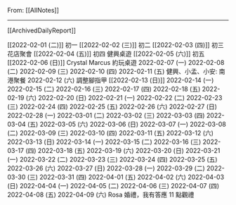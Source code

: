 From: [[AllNotes]]

---

[[ArchivedDailyReport]]


[[2022-02-01 (二)]] 初一
[[2022-02-02 (三)]] 初二
[[2022-02-03 (四)]] 初三 花店聚會
[[2022-02-04 (五)]] 初四 健興桌遊
[[2022-02-05 (六)]] 初五
[[2022-02-06 (日)]] Crystal Marcus 約玩桌遊
2022-02-07 (一) 
2022-02-08 (二)
2022-02-09 (三)
2022-02-10 (四)
2022-02-11 (五) 健興、小孟、小安: 南港聚餐
2022-02-12 (六) 調整腳指甲
[[2022-02-13 (日)]]
2022-02-14 (一)
2022-02-15 (二)
2022-02-16 (三)
2022-02-17 (四)
2022-02-18 (五)
2022-02-19 (六)
2022-02-20 (日)
2022-02-21 (一)
2022-02-22 (二)
2022-02-23 (三)
2022-02-24 (四)
2022-02-25 (五)
2022-02-26 (六)
2022-02-27 (日)
2022-02-28 (一)
2022-03-01 (二)
2022-03-02 (三)
2022-03-03 (四)
2022-03-04 (五)
2022-03-05 (六)
2022-03-06 (日)
2022-03-07 (一)
2022-03-08 (二)
2022-03-09 (三)
2022-03-10 (四)
2022-03-11 (五)
2022-03-12 (六)
2022-03-13 (日)
2022-03-14 (一)
2022-03-15 (二)
2022-03-16 (三)
2022-03-17 (四)
2022-03-18 (五)
2022-03-19 (六)
2022-03-20 (日)
2022-03-21 (一)
2022-03-22 (二)
2022-03-23 (三)
2022-03-24 (四)
2022-03-25 (五)
2022-03-26 (六)
2022-03-27 (日)
2022-03-28 (一)
2022-03-29 (二)
2022-03-30 (三)
2022-03-31 (四)
2022-04-01 (五)
2022-04-02 (六)
2022-04-03 (日)
2022-04-04 (一)
2022-04-05 (二)
2022-04-06 (三)
2022-04-07 (四)
2022-04-08 (五)
2022-04-09 (六) Rosa 婚禮，我有答應 11 點觀禮